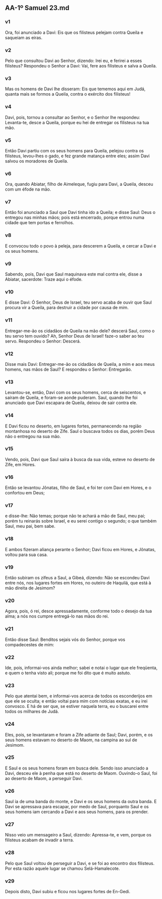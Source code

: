 ## AA-1º Samuel 23.md
### v1
 Ora, foi anunciado a Davi: Eis que os filisteus pelejam contra Queila e saqueiam as eiras.
### v2
 Pelo que consultou Davi ao Senhor, dizendo: Irei eu, e ferirei a esses filisteus? Respondeu o Senhor a Davi: Vai, fere aos filisteus e salva a Queila.
### v3
 Mas os homens de Davi lhe disseram: Eis que tememos aqui em Judá, quanta mais se formos a Queila, contra o exército dos filisteus!
### v4
 Davi, pois, tornou a consultar ao Senhor, e o Senhor lhe respondeu: Levanta-te, desce a Queila, porque eu hei de entregar os filisteus na tua mão.
### v5
 Então Davi partiu com os seus homens para Queila, pelejou contra os filisteus, levou-lhes o gado, e fez grande matança entre eles; assim Davi salvou os moradores de Queila.
### v6
 Ora, quando Abiatar, filho de Aimeleque, fugiu para Davi, a Queila, desceu com um éfode na mão.
### v7
 Então foi anunciado a Saul que Davi tinha ido a Queila; e disse Saul: Deus o entregou nas minhas mãos; pois está encerrado, porque entrou numa cidade que tem portas e ferrolhos.
### v8
 E convocou todo o povo à peleja, para descerem a Queila, e cercar a Davi e os seus homens.
### v9
 Sabendo, pois, Davi que Saul maquinava este mal contra ele, disse a Abiatar, sacerdote: Traze aqui o éfode.
### v10
 E disse Davi: Ó Senhor, Deus de Israel, teu servo acaba de ouvir que Saul procura vir a Queila, para destruir a cidade por causa de mim.
### v11
 Entregar-me-ão os cidadãos de Queila na mão dele? descerá Saul, como o teu servo tem ouvido? Ah, Senhor Deus de Israel! faze-o saber ao teu servo. Respondeu o Senhor: Descerá.
### v12
 Disse mais Davi: Entregar-me-ão os cidadãos de Queila, a mim e aos meus homens, nas mãos de Saul? E respondeu o Senhor: Entregarão.
### v13
 Levantou-se, então, Davi com os seus homens, cerca de seiscentos, e saíram de Queila, e foram-se aonde puderam. Saul, quando lhe foi anunciado que Davi escapara de Queila, deixou de sair contra ele.
### v14
 E Davi ficou no deserto, em lugares fortes, permanecendo na região montanhosa no deserto de Zife. Saul o buscava todos os dias, porém Deus não o entregou na sua mão.
### v15
 Vendo, pois, Davi que Saul saíra à busca da sua vida, esteve no deserto de Zife, em Hores.
### v16
 Então se levantou Jônatas, filho de Saul, e foi ter com Davi em Hores, e o confortou em Deus;
### v17
 e disse-lhe: Não temas; porque não te achará a mão de Saul, meu pai; porém tu reinarás sobre Israel, e eu serei contigo o segundo; o que também Saul, meu pai, bem sabe.
### v18
 E ambos fizeram aliança perante o Senhor; Davi ficou em Hores, e Jônatas, voltou para sua casa.
### v19
 Então subiram os zifeus a Saul, a Gibeá, dizendo: Não se escondeu Davi entre nós, nos lugares fortes em Hores, no outeiro de Haquilá, que está à mão direita de Jesimom?
### v20
 Agora, pois, ó rei, desce apressadamente, conforme todo o desejo da tua alma; a nós nos cumpre entregá-lo nas mãos do rei.
### v21
 Então disse Saul: Benditos sejais vós do Senhor, porque vos compadecestes de mim:
### v22
 Ide, pois, informai-vos ainda melhor; sabei e notai o lugar que ele freqüenta, e quem o tenha visto ali; porque me foi dito que é muito astuto.
### v23
 Pelo que atentai bem, e informai-vos acerca de todos os esconderijos em que ele se oculta; e então voltai para mim com notícias exatas, e eu irei convosco. E há de ser que, se estiver naquela terra, eu o buscarei entre todos os milhares de Judá.
### v24
 Eles, pois, se levantaram e foram a Zife adiante de Saul; Davi, porém, e os seus homens estavam no deserto de Maom, na campina ao sul de Jesimom.
### v25
 E Saul e os seus homens foram em busca dele. Sendo isso anunciado a Davi, desceu ele à penha que está no deserto de Maom. Ouvindo-o Saul, foi ao deserto de Maom, a perseguir Davi.
### v26
 Saul ia de uma banda do monte, e Davi e os seus homens da outra banda. E Davi se apressava para escapar, por medo de Saul, porquanto Saul e os seus homens iam cercando a Davi e aos seus homens, para os prender.
### v27
 Nisso veio um mensageiro a Saul, dizendo: Apressa-te, e vem, porque os filisteus acabam de invadir a terra.
### v28
 Pelo que Saul voltou de perseguir a Davi, e se foi ao encontro dos filisteus. Por esta razão aquele lugar se chamou Selá-Hamalecote.
### v29
 Depois disto, Davi subiu e ficou nos lugares fortes de En-Gedi.
